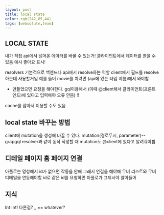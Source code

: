 ```yaml
---
layout: post
title: local state
color: rgb(242,85,44)
tags: [websolute,team]
---
```


## LOCAL STATE
내가 직접 api에서 넘어온 데이터를 바꿀 수 있는거!
클라이언트에서 데이터를 받을 수 있음
예시 좋아요 표시!

resolvers 기본적으로 백엔드나 api에서  resolve하는 역할
client에서 필드를 resolve하는데 사용할거임
예를 들어 movie를 치려면 (api에 있는 타입 이름)에서 와야함

* 만들었으면 요청을 해야한다. gql이용해서 (이때 @client해서 클라이언트(프론트엔드)에 있다고 입력해야 오류 안뜸) !! 

cache를 잡아서 이용할 수도 있음


## local state 바꾸는 방법
client에 mutation을 생성해 바꿀 수 있다.
mutation(경로무시, parameter)-- grapgql resolver과 같이 동작
작성할 때 mutation도 @client에 있다고 알려줘야함

## 디테일 페이지 홈 페이지 연결
아폴로는 멍청해서 id가 없으면 작동을 안해
그래서 연결을 해야해
무비 리스트와 무비 디테일을 연동해야함 id로
같은 id를 요청하면 아폴로가 그제서야 알아들어


## 지식
Int Int! 다른점?
_ == whatever?


